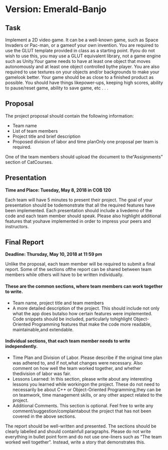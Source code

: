 # Version:  Emerald-Banjo

## Task 
Implement a 2D video game.  It can be a well-known game, such as Space Invaders or Pac-man, or a gameof your own invention.  You are required to use the GLUT template provided in class as a starting point.  Ifyou do not wish to use this, you may use a GLUT equivalent library, not a game engine such as Unity.Your game needs to have at least one object that moves autonomously and at least one object controlled bythe player.  You are also required to use textures on your objects and/or backgrounds to make your gamelook better.  Your game should be as close to a finished product as possible.  You should have things likepower-ups, keeping high scores, ability to pause/reset game, ability to save game, etc . . .

## Proposal
The project proposal should contain the following information:
* Team name
* List of team members 
* Project title and brief description 
* Proposed division of labor and time planOnly one proposal per team is required.  

One of the team members should upload the document to the“Assignments” section of CatCourses.

## Presentation 
**Time and Place: Tuesday, May 8, 2018 in COB 120**

Each  team  will  have  5  minutes  to  present  their  project.   The  goal  of  your  presentation  should  be  todemonstrate that all the required features have been implemented.  Each presentation should include a livedemo of the code and each team member should speak.  Please also highlight additional features that youhave implemented in order to impress your peers and instructors.

## Final Report

**Deadline: Thursday, May 10, 2018 at 11:59 pm**

Unlike the proposal, each team member will be required to submit a final report. Some of the sections ofthe report can be shared between team members while others will have to be written individually.

#### These are the common sections, where team members can work together to write.
* Team name, project title and team members 
* A more detailed description of the project.  This should include not only what the app does butalso  how  certain  features  were  implemented.   Code  snippets  should  be  included,  particularly  tohighlight Object-Oriented Programming features that make the code more readable, maintainable,and extendable.

#### Individual sections, that each team member needs to write independently.
* Time Plan and Division of Labor.  Please describe if the original time plan was adhered to, and if not,what changes were necessary.  Also comment on how well the team worked together, and whether thedivision of labor was fair.
* Lessons Learned:  In this section, please write about any interesting lessons you learned while workingon the project.  These do not need to necessarily be about C++ or Object-Oriented Programming,they can be on teamwork, time management skills, or any other aspect related to the project.
* Additional Comments.  This section is optional.  Feel free to write any comment/suggestion/complaintabout the project that has not been covered in the above sections.

The report should be well-written and presented.  The sections should be clearly labelled and should containfull paragraphs.  Please do not write everything in bullet point form and do not use one-liners such as “The team worked well together”.  Instead, write a story that demonstrates this.

